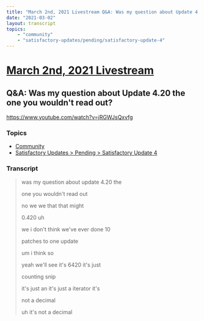 ```yaml
---
title: "March 2nd, 2021 Livestream Q&A: Was my question about Update 4.20 the one you wouldn't read out?"
date: "2021-03-02"
layout: transcript
topics:
    - "community"
    - "satisfactory-updates/pending/satisfactory-update-4"
---
```

# [March 2nd, 2021 Livestream](../2021-03-02.md)
## Q&A: Was my question about Update 4.20 the one you wouldn't read out?
https://www.youtube.com/watch?v=jRGWJsQxvfg

### Topics
* [Community](../topics/community.md)
* [Satisfactory Updates > Pending > Satisfactory Update 4](../topics/satisfactory-updates/pending/satisfactory-update-4.md)

### Transcript

> was my question about update 4.20 the
>
> one you wouldn't read out
>
> no we we that that might
>
> 0.420 uh
>
> we i don't think we've ever done 10
>
> patches to one update
>
> um i think so
>
> yeah we'll see it's 6420 it's just
>
> counting snip
>
> it's just an it's just a iterator it's
>
> not a decimal
>
> uh it's not a decimal
